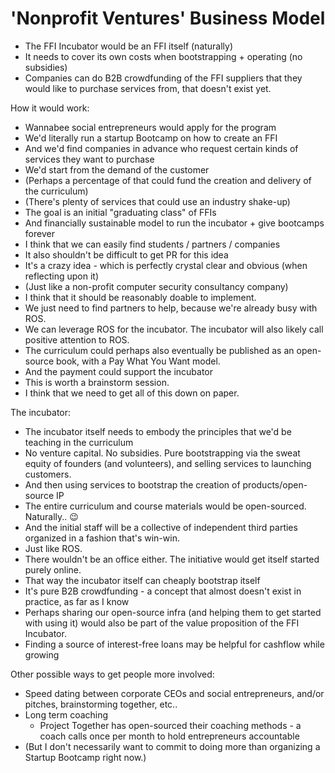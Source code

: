 # 'Nonprofit Ventures' Business Model

* The FFI Incubator would be an FFI itself (naturally)
* It needs to cover its own costs when bootstrapping + operating (no subsidies)
* Companies can do B2B crowdfunding of the FFI suppliers that they would like to purchase services from, that doesn't exist yet.

How it would work:
* Wannabee social entrepreneurs would apply for the program
* We'd literally run a startup Bootcamp on how to create an FFI 
* And we'd find companies in advance who request certain kinds of services they want to purchase
* We'd start from the demand of the customer
* (Perhaps a percentage of that could fund the creation and delivery of the curriculum) 
* (There's plenty of services that could use an industry shake-up) 
* The goal is an initial "graduating class" of FFIs
* And financially sustainable model to run the incubator + give bootcamps forever 
* I think that we can easily find students / partners / companies 
* It also shouldn't be difficult to get PR for this idea
* It's a crazy idea - which is perfectly crystal clear and obvious (when reflecting upon it)
* (Just like a non-profit computer security consultancy company)
* I think that it should be reasonably doable to implement. 
* We just need to find partners to help, because we're already busy with ROS.
* We can leverage ROS for the incubator.  The incubator will also likely call positive attention to ROS.
* The curriculum could perhaps also eventually be published as an open-source book, with a Pay What You Want model.
* And the payment could support the incubator 
* This is worth a brainstorm session.
* I think that we need to get all of this down on paper. 

The incubator:
* The incubator itself needs to embody the principles that we'd be teaching in the curriculum
* No venture capital. No subsidies. Pure bootstrapping via the sweat equity of founders (and volunteers), and selling services to launching customers.
* And then using services to bootstrap the creation of products/open-source IP
* The entire curriculum and course materials would be open-sourced. Naturally.. 😉
* And the initial staff will be a collective of independent third parties organized in a fashion that's win-win.
* Just like ROS. 
* There wouldn't be an office either.  The initiative would get itself started purely online.
* That way the incubator itself can cheaply bootstrap itself
* It's pure B2B crowdfunding - a concept that almost doesn't exist in practice, as far as I know 
* Perhaps sharing our open-source infra (and helping them to get started with using it) would also be part of the value proposition of the FFI Incubator.
* Finding a source of interest-free loans may be helpful for cashflow while growing

Other possible ways to get people more involved:
* Speed dating between corporate CEOs and social entrepreneurs, and/or pitches, brainstorming together, etc..
* Long term coaching
  * Project Together has open-sourced their coaching methods - a coach calls once per month to hold entrepreneurs accountable
* (But I don't necessarily want to commit to doing more than organizing a Startup Bootcamp right now.)
  
